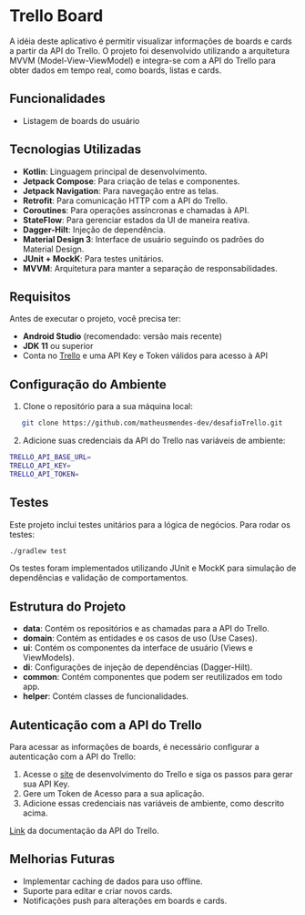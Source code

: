 # Trello Board

A idéia deste aplicativo é permitir visualizar informações de boards e cards a partir da API do Trello. O projeto foi desenvolvido utilizando a arquitetura MVVM (Model-View-ViewModel) e integra-se com a API do Trello para obter dados em tempo real, como boards, listas e cards.

## Funcionalidades

- Listagem de boards do usuário

## Tecnologias Utilizadas

- **Kotlin**: Linguagem principal de desenvolvimento.
- **Jetpack Compose**: Para criação de telas e componentes.
- **Jetpack Navigation**: Para navegação entre as telas.
- **Retrofit**: Para comunicação HTTP com a API do Trello.
- **Coroutines**: Para operações assíncronas e chamadas à API.
- **StateFlow**: Para gerenciar estados da UI de maneira reativa.
- **Dagger-Hilt**: Injeção de dependência.
- **Material Design 3**: Interface de usuário seguindo os padrões do Material Design.
- **JUnit + MockK**: Para testes unitários.
- **MVVM**: Arquitetura para manter a separação de responsabilidades.

## Requisitos

Antes de executar o projeto, você precisa ter:

- **Android Studio** (recomendado: versão mais recente)
- **JDK 11** ou superior
- Conta no [Trello](https://trello.com) e uma API Key e Token válidos para acesso à API

## Configuração do Ambiente

1. Clone o repositório para a sua máquina local:
```bash
   git clone https://github.com/matheusmendes-dev/desafioTrello.git
```

2. Adicione suas credenciais da API do Trello nas variáveis de ambiente:
```bash
TRELLO_API_BASE_URL=
TRELLO_API_KEY=
TRELLO_API_TOKEN=
```

## Testes

Este projeto inclui testes unitários para a lógica de negócios. Para rodar os testes:
```bash
./gradlew test
```

Os testes foram implementados utilizando JUnit e MockK para simulação de dependências e validação de comportamentos.

## Estrutura do Projeto

- **data**: Contém os repositórios e as chamadas para a API do Trello.
- **domain**: Contém as entidades e os casos de uso (Use Cases).
- **ui**: Contém os componentes da interface de usuário (Views e ViewModels).
- **di**: Configurações de injeção de dependências (Dagger-Hilt).
- **common**: Contém componentes que podem ser reutilizados em todo app.
- **helper**: Contém classes de funcionalidades.

## Autenticação com a API do Trello

Para acessar as informações de boards, é necessário configurar a autenticação com a API do Trello:

1. Acesse o [site](https://developer.atlassian.com/cloud/trello/guides/rest-api/api-introduction/) de desenvolvimento do Trello e siga os passos para gerar sua API Key.
2. Gere um Token de Acesso para a sua aplicação.
3. Adicione essas credenciais nas variáveis de ambiente, como descrito acima.

[Link](https://developer.atlassian.com/cloud/trello/rest/api-group-actions/#api-group-actions) da documentação da API do Trello.

## Melhorias Futuras ##

- Implementar caching de dados para uso offline.
- Suporte para editar e criar novos cards.
- Notificações push para alterações em boards e cards.
